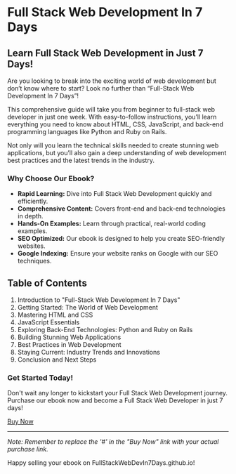 # Full Stack Web Development In 7 Days

## Learn Full Stack Web Development in Just 7 Days!

Are you looking to break into the exciting world of web development but don’t know where to start? Look no further than “Full-Stack Web Development In 7 Days”!

This comprehensive guide will take you from beginner to full-stack web developer in just one week. With easy-to-follow instructions, you’ll learn everything you need to know about HTML, CSS, JavaScript, and back-end programming languages like Python and Ruby on Rails.

Not only will you learn the technical skills needed to create stunning web applications, but you’ll also gain a deep understanding of web development best practices and the latest trends in the industry.

### **Why Choose Our Ebook?**

- **Rapid Learning:** Dive into Full Stack Web Development quickly and efficiently.
- **Comprehensive Content:** Covers front-end and back-end technologies in depth.
- **Hands-On Examples:** Learn through practical, real-world coding examples.
- **SEO Optimized:** Our ebook is designed to help you create SEO-friendly websites.
- **Google Indexing:** Ensure your website ranks on Google with our SEO techniques.

## Table of Contents

1. Introduction to "Full-Stack Web Development In 7 Days"
2. Getting Started: The World of Web Development
3. Mastering HTML and CSS
4. JavaScript Essentials
5. Exploring Back-End Technologies: Python and Ruby on Rails
6. Building Stunning Web Applications
7. Best Practices in Web Development
8. Staying Current: Industry Trends and Innovations
9. Conclusion and Next Steps

### **Get Started Today!**

Don't wait any longer to kickstart your Full Stack Web Development journey. Purchase our ebook now and become a Full Stack Web Developer in just 7 days!

[Buy Now](bit.ly/3EQBUBO0) <!-- Replace '#' with your actual purchase link -->


---

*Note: Remember to replace the '#' in the "Buy Now" link with your actual purchase link.*

Happy selling your ebook on FullStackWebDevIn7Days.github.io!
